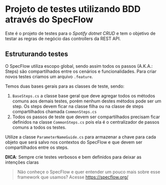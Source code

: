 ﻿# Projeto de testes utilizando BDD através do SpecFlow

Este é o projeto de testes para o *Spotify dotnet CRUD* e tem o objetivo de testar as regras de negócio das controllers da REST API.

## Estruturando testes

O SpecFlow utiliza escopo global, sendo assim todos os passos (A.K.A.: Steps) são compartilhados entre os cenários e funcionalidades.
Para criar novos testes criamos um arquivo `.feature`.

Temos duas bases gerais para as classes de teste, sendo:
1. `BaseSteps.cs` a classe base geral que deve agregar todos os métodos comuns aos demais testes, porém nenhum destes métodos pode ser um step. Os steps devem ficar na classe filha ou na classe de steps compartilhados chamada `CommonSteps.cs`
2. Todos os passos de teste que devem ser compartilhados precisam ficar definidos na classe `CommonSteps.cs` pois ela é o centralizador de passos comuns a todos os testes.

Utilize a classe `ParameterNameGuide.cs` para armazenar a chave para cada objeto que será salvo nos contextos do SpecFlow e que devem ser compartilhados entre os steps.

**DICA**: Sempre crie testes verbosos e bem definidos para deixar as intenções claras

>Não conheçe o SpecFlow e quer entender um pouco mais sobre esse framework que usamos? Acesse https://specflow.org/